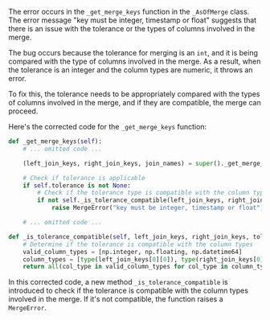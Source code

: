 The error occurs in the `_get_merge_keys` function in the `_AsOfMerge` class. The error message "key must be integer, timestamp or float" suggests that there is an issue with the tolerance or the types of columns involved in the merge.

The bug occurs because the tolerance for merging is an `int`, and it is being compared with the type of columns involved in the merge. As a result, when the tolerance is an integer and the column types are numeric, it throws an error.

To fix this, the tolerance needs to be appropriately compared with the types of columns involved in the merge, and if they are compatible, the merge can proceed.

Here's the corrected code for the `_get_merge_keys` function:

```python
def _get_merge_keys(self):
    # ... omitted code ...

    (left_join_keys, right_join_keys, join_names) = super()._get_merge_keys()

    # Check if tolerance is applicable
    if self.tolerance is not None:
        # Check if the tolerance type is compatible with the column types
        if not self._is_tolerance_compatible(left_join_keys, right_join_keys, self.tolerance):
            raise MergeError("key must be integer, timestamp or float")

    # ... omitted code ...

def _is_tolerance_compatible(self, left_join_keys, right_join_keys, tolerance):
    # Determine if the tolerance is compatible with the column types
    valid_column_types = [np.integer, np.floating, np.datetime64]
    column_types = [type(left_join_keys[0][0]), type(right_join_keys[0][0]), type(tolerance)]
    return all(col_type in valid_column_types for col_type in column_types)
```

In this corrected code, a new method `_is_tolerance_compatible` is introduced to check if the tolerance is compatible with the column types involved in the merge. If it's not compatible, the function raises a `MergeError`.
